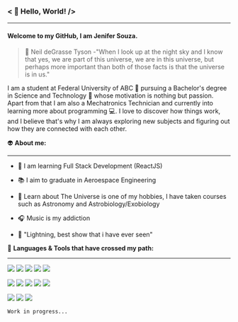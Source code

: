 ###  < :wave: Hello, World! />
------------
#### Welcome to my GitHub, I am Jenifer Souza.


> :milky_way:  Neil deGrasse Tyson -"When I look up at the night sky and I know that yes, we are part of this universe, we are in this universe, but perhaps more important than both of those facts is that the universe is in us."

I am a student at  Federal University of ABC :office: pursuing a Bachelor's degree in Science and Technology :microscope: whose motivation is nothing but passion. Apart from that I am also a Mechatronics Technician and currently into learning more about programming :computer:. I love to discover how things work, and I believe that's why I am always exploring new subjects and figuring out how they are connected with each other.


:alien:  **About me:**

------------

- :seedling:   I am learning Full Stack Development (ReactJS)

- :books: I aim to graduate in Aeroespace Engineering

- :telescope: Learn about The Universe is one of my hobbies, I have taken courses such as Astronomy and Astrobiology/Exobiology

- :headphones: Music is my addiction

- :sunrise_over_mountains: "Lightning, best show that i have ever seen"


:wrench: **Languages & Tools that have crossed my path:**

------------
![](https://img.shields.io/badge/Python-14354C?style=for-the-badge&logo=python&logoColor=white) ![](https://img.shields.io/badge/HTML5-E34F26?style=for-the-badge&logo=html5&logoColor=white) ![](https://img.shields.io/badge/CSS3-1572B6?style=for-the-badge&logo=css3&logoColor=white) ![](https://img.shields.io/badge/JavaScript-F7DF1E?style=for-the-badge&logo=javascript&logoColor=black) ![](https://img.shields.io/badge/C%2B%2B-00599C?style=for-the-badge&logo=c%2B%2B&logoColor=white) 

![](https://img.shields.io/badge/Kotlin-0095D5?&style=for-the-badge&logo=kotlin&logoColor=white) ![](https://img.shields.io/badge/React_Native-20232A?style=for-the-badge&logo=react&logoColor=61DAFB) ![](https://img.shields.io/badge/Git-F05032?style=for-the-badge&logo=git&logoColor=white) ![](https://img.shields.io/badge/firebase-ffca28?style=for-the-badge&logo=firebase&logoColor=black) ![](https://img.shields.io/badge/Atom-66595C?style=for-the-badge&logo=Atom&logoColor=white)

![](https://img.shields.io/badge/Arduino_IDE-00979D?style=for-the-badge&logo=arduino&logoColor=white) ![](https://img.shields.io/badge/Figma-F24E1E?style=for-the-badge&logo=figma&logoColor=white) ![](https://img.shields.io/badge/Inkscape-000000?style=for-the-badge&logo=Inkscape&logoColor=white)

`Work in progress...`
